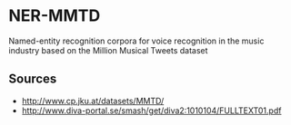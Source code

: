 # NER-MMTD
Named-entity recognition corpora for voice recognition in the music industry based on the Million Musical Tweets dataset

## Sources

- http://www.cp.jku.at/datasets/MMTD/
- http://www.diva-portal.se/smash/get/diva2:1010104/FULLTEXT01.pdf
